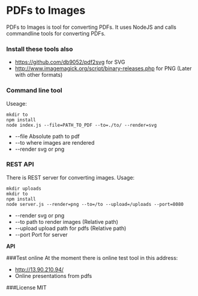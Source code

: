 # PDFs to Images 
PDFs to Images is tool for converting PDFs. It uses NodeJS and calls commandline tools for converting 
PDFs.

### Install these tools also
* https://github.com/db9052/pdf2svg for SVG
* http://www.imagemagick.org/script/binary-releases.php for PNG (Later with other formats)

### Command line tool
Useage:
```
mkdir to
npm install
node index.js --file=PATH_TO_PDF --to=./to/ --render=svg

```
* --file Absolute path to pdf
* --to where images are rendered
* --render svg or png


### REST API 
There is REST server for converting images.
Usage:
```
mkdir uploads
mkdir to
npm install
node server.js --render=png --to=/to --upload=/uploads --port=8080

```
* --render svg or png
* --to path to render images (Relative path)
* --upload upload path for pdfs (Relative path)
* --port Port for server

**API**

###Test online
At the moment there is online test tool in this address:
* http://13.90.210.94/
* Online presentations from pdfs

###License
MIT



